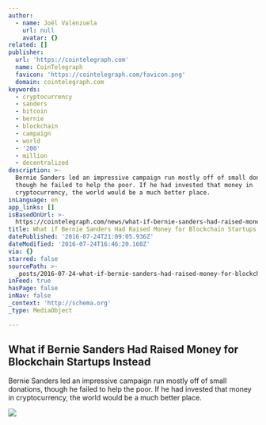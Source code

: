 ```yaml
---
author:
  - name: Joël Valenzuela
    url: null
    avatar: {}
related: []
publisher:
  url: 'https://cointelegraph.com'
  name: CoinTelegraph
  favicon: 'https://cointelegraph.com/favicon.png'
  domain: cointelegraph.com
keywords:
  - cryptocurrency
  - sanders
  - bitcoin
  - bernie
  - blockchain
  - campaign
  - world
  - '200'
  - million
  - decentralized
description: >-
  Bernie Sanders led an impressive campaign run mostly off of small donations,
  though he failed to help the poor. If he had invested that money in
  cryptocurrency, the world would be a much better place.
inLanguage: en
app_links: []
isBasedOnUrl: >-
  https://cointelegraph.com/news/what-if-bernie-sanders-had-raised-money-for-blockchain-startups-instead
title: What if Bernie Sanders Had Raised Money for Blockchain Startups Instead
datePublished: '2016-07-24T21:09:05.936Z'
dateModified: '2016-07-24T16:46:20.160Z'
via: {}
starred: false
sourcePath: >-
  _posts/2016-07-24-what-if-bernie-sanders-had-raised-money-for-blockchain-start.md
inFeed: true
hasPage: false
inNav: false
_context: 'http://schema.org'
_type: MediaObject

---
```

<article style=""><h1>What if Bernie Sanders Had Raised Money for Blockchain Startups Instead</h1><p>Bernie Sanders led an impressive campaign run mostly off of small donations, though he failed to help the poor. If he had invested that money in cryptocurrency, the world would be a much better place.</p><img src="https://cointelegraph.com/images/725_Ly9jb2ludGVsZWdyYXBoLmNvbS9zdG9yYWdlL3VwbG9hZHMvdmlldy80Y2NiMTIxZDBiMDdkZTU3ZGI3YTFhMTRmMWZhNGE5My5qcGc=.jpg" /></article>